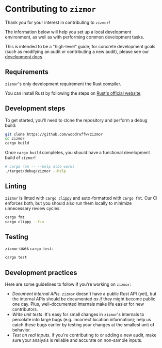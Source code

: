 # Contributing to `zizmor`

Thank you for your interest in contributing to `zizmor`!

The information below will help you set up a local development environment,
as well as with performing common development tasks.

This is intended to be a "high-level" guide; for concrete development
goals (such as modifying an audit or contributing a new audit),
please see our [development docs](./docs/DEVELOPMENT.md).

## Requirements

`zizmor`'s only development requirement the Rust compiler.

You can install Rust by following the steps on [Rust's official website].

[Rust's official website]: https://www.rust-lang.org/tools/install

## Development steps

To get started, you'll need to clone the repository and perform a debug build:

```bash
git clone https://github.com/woodruffw/zizmor
cd zizmor
cargo build
```

Once `cargo build` completes, you should have a functional development
build of `zizmor`!

```bash
# cargo run -- --help also works
./target/debug/zizmor --help
```

## Linting

`zizmor` is linted with `cargo clippy` and auto-formatted with `cargo fmt`.
Our CI enforces both, but you should also run them locally to minimize
unnecessary review cycles:

```bash
cargo fmt
cargo clippy --fix
```

## Testing

`zizmor` uses `cargo test`:

```bash
cargo test
```

## Development practices

Here are some guidelines to follow if you're working on `zizmor`:

* *Document internal APIs*. `zizmor` doesn't have a public Rust API (yet),
  but the internal APIs should be documented *as if* they might become public
  one day. Plus, well-documented internals make life easier for new
  contributors.
* *Write unit tests*. It's easy for small changes in `zizmor`'s internals to
  percolate into large bugs (e.g. incorrect location information); help us
  catch these bugs earlier by testing your changes at the smallest unit of
  behavior.
* *Test on real inputs*. If you're contributing to or adding a new audit,
  make sure your analysis is reliable and accurate on non-sample inputs.
